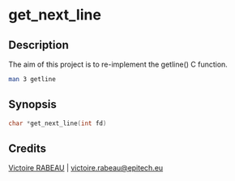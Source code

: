 # get_next_line

## Description
The aim of this project is to re-implement the getline() C function.

```bash
man 3 getline
```

## Synopsis
```c
char *get_next_line(int fd)
```

## Credits
[Victoire RABEAU](git@github.com:Victoire-Rabeau/CPE_getnextline_2019.git) | <victoire.rabeau@epitech.eu>